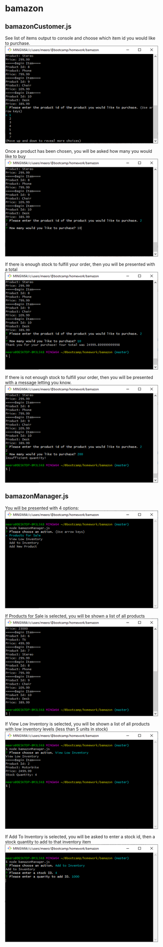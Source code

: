 # bamazon
## bamazonCustomer.js
See list of items output to console and choose which item id you would like to purchase.
![Initial bamazonCustomer.js view](./readme_assets/customer-1.PNG)

Once a product has been chosen, you will be asked how many you would like to buy
![bamazonCustomer.js purchase quantity](./readme_assets/customer-2.PNG)

If there is enough stock to fulfill your order, then you will be presented with a total
![bamazonCustomer.js purchase total](./readme_assets/customer-3.PNG)

If there is not enough stock to fulfill your order, then you will be presented with a message letting you know.
![bamazonCustomer.js purchase rejected](./readme_assets/customer-4.PNG)

## bamazonManager.js
You will be presented with 4 options:
![bamazonManager.js menu](./readme_assets/manager-1.PNG)

If Products for Sale is selected, you will be shown a list of all products
![bamazonManager.js products list](./readme_assets/manager-2.PNG)

If View Low Inventory is selected, you will be shown a list of all products with low inventory levels (less than 5 units in stock)
![bamazonManager.js products list](./readme_assets/manager-3.PNG)

If Add To Inventory is selected, you will be asked to enter a stock id, then a stock quantity to add to that inventory item
![bamazonManager.js products list](./readme_assets/manager-4.PNG)